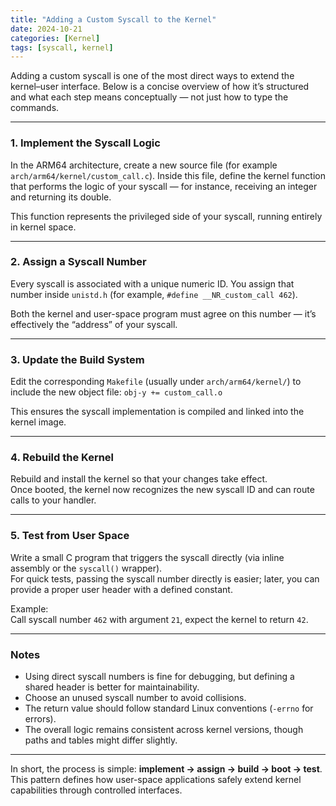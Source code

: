 ```yaml
---
title: "Adding a Custom Syscall to the Kernel"
date: 2024-10-21
categories: [Kernel]
tags: [syscall, kernel]
---
```


Adding a custom syscall is one of the most direct ways to extend the kernel–user interface.
Below is a concise overview of how it’s structured and what each step means conceptually — not just how to type the commands.

---

### 1. Implement the Syscall Logic
In the ARM64 architecture, create a new source file (for example `arch/arm64/kernel/custom_call.c`).
Inside this file, define the kernel function that performs the logic of your syscall — for instance, receiving an integer and returning its double.

This function represents the privileged side of your syscall, running entirely in kernel space.

---

### 2. Assign a Syscall Number
Every syscall is associated with a unique numeric ID.
You assign that number inside `unistd.h` (for example, `#define __NR_custom_call 462`).

Both the kernel and user-space program must agree on this number — it’s effectively the “address” of your syscall.

---

### 3. Update the Build System
Edit the corresponding `Makefile` (usually under `arch/arm64/kernel/`) to include the new object file: `obj-y += custom_call.o`

This ensures the syscall implementation is compiled and linked into the kernel image.

---

### 4. Rebuild the Kernel
Rebuild and install the kernel so that your changes take effect.  
Once booted, the kernel now recognizes the new syscall ID and can route calls to your handler.

---

### 5. Test from User Space
Write a small C program that triggers the syscall directly (via inline assembly or the `syscall()` wrapper).  
For quick tests, passing the syscall number directly is easier; later, you can provide a proper user header with a defined constant.

Example:  
Call syscall number `462` with argument `21`, expect the kernel to return `42`.

---

### Notes
- Using direct syscall numbers is fine for debugging, but defining a shared header is better for maintainability.  
- Choose an unused syscall number to avoid collisions.  
- The return value should follow standard Linux conventions (`-errno` for errors).  
- The overall logic remains consistent across kernel versions, though paths and tables might differ slightly.  

---

In short, the process is simple: **implement → assign → build → boot → test**.  
This pattern defines how user-space applications safely extend kernel capabilities through controlled interfaces.
